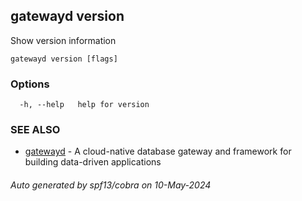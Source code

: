 ## gatewayd version

Show version information

```
gatewayd version [flags]
```

### Options

```
  -h, --help   help for version
```

### SEE ALSO

* [gatewayd](gatewayd.md)	 - A cloud-native database gateway and framework for building data-driven applications

###### Auto generated by spf13/cobra on 10-May-2024
